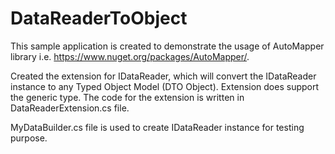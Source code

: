 # DataReaderToObject
This sample application is created to demonstrate the usage of AutoMapper library i.e. https://www.nuget.org/packages/AutoMapper/.

Created the extension for IDataReader, which will convert the IDataReader instance to any Typed Object Model (DTO Object). Extension does support the generic type. The code for the extension is written in DataReaderExtension.cs file.

MyDataBuilder.cs file is used to create IDataReader instance for testing purpose.
